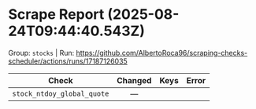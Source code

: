# Scrape Report (2025-08-24T09:44:40.543Z)

Group: `stocks`  |  Run: https://github.com/AlbertoRoca96/scraping-checks-scheduler/actions/runs/17187126035

| Check | Changed | Keys | Error |
|---|:---:|:--|:--|
| `stock_ntdoy_global_quote` | — |  |  |
